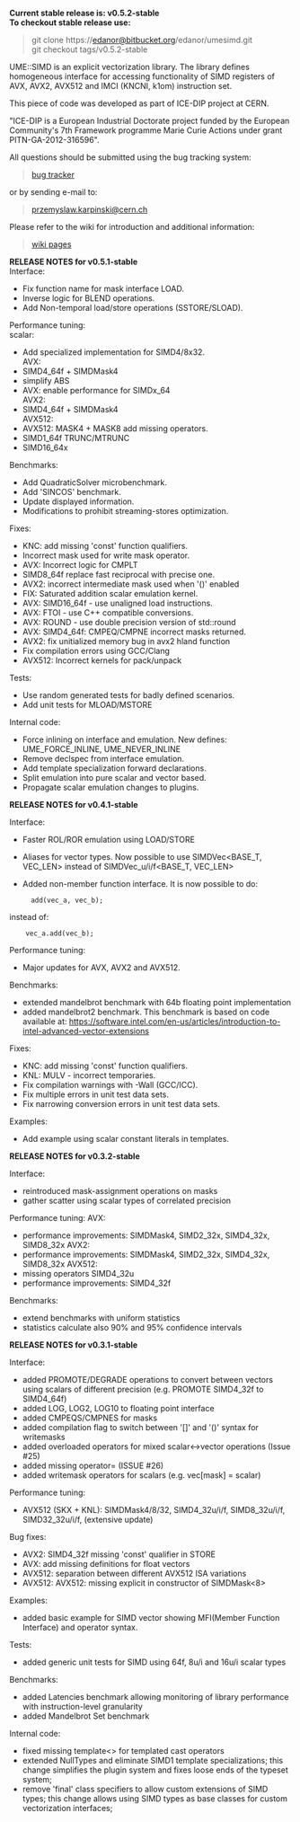 **Current stable release is: v0.5.2-stable**  
**To checkout stable release use:**  
 > git clone https://edanor@bitbucket.org/edanor/umesimd.git  
 > git checkout tags/v0.5.2-stable


UME::SIMD is an explicit vectorization library. The library defines homogeneous interface for accessing functionality of SIMD registers of AVX, AVX2, AVX512 and IMCI (KNCNI, k1om) instruction set. 

This piece of code was developed as part of ICE-DIP project at CERN.

 "ICE-DIP is a European Industrial Doctorate project funded by the 
 European Community's 7th Framework programme Marie Curie Actions under grant
 PITN-GA-2012-316596".

 All questions should be submitted using the bug tracking system:


   >   [bug tracker](https://bitbucket.org/edanor/umesimd/issues)


or by sending e-mail to:


   >   przemyslaw.karpinski@cern.ch


Please refer to the wiki for introduction and additional information:


   >   [wiki pages](https://bitbucket.org/edanor/umesimd/wiki/Home)

   
   
**RELEASE NOTES for v0.5.1-stable**   
Interface:  
- Fix function name for mask interface LOAD.  
- Inverse logic for BLEND operations.  
- Add Non-temporal load/store operations (SSTORE/SLOAD).  
  
Performance tuning:   
scalar:  
- Add specialized implementation for SIMD4/8x32.  
AVX:  
- SIMD4_64f + SIMDMask4  
- simplify ABS  
- AVX: enable performance for SIMDx_64  
AVX2:  
- SIMD4_64f + SIMDMask4  
AVX512:  
- AVX512: MASK4 + MASK8 add missing operators.  
- SIMD1_64f TRUNC/MTRUNC  
- SIMD16_64x   
  
  
Benchmarks:  
- Add QuadraticSolver microbenchmark.  
- Add 'SINCOS' benchmark.  
- Update displayed information.  
- Modifications to prohibit streaming-stores optimization.  
  
Fixes:  
- KNC: add missing 'const' function qualifiers.  
- Incorrect mask used for write mask operator.  
- AVX: Incorrect logic for CMPLT  
- SIMD8_64f replace fast reciprocal with precise one.  
- AVX2: incorrect intermediate mask used when '()' enabled  
- FIX: Saturated addition scalar emulation kernel.  
- AVX: SIMD16_64f - use unaligned load instructions.  
- AVX: FTOI - use C++ compatible conversions.  
- AVX: ROUND - use double precision version of std::round  
- AVX: SIMD4_64f: CMPEQ/CMPNE incorrect masks returned.  
- AVX2: fix unitialized memory bug in avx2 hland function  
- Fix compilation errors using GCC/Clang  
- AVX512: Incorrect kernels for pack/unpack  
  
Tests:  
- Use random generated tests for badly defined scenarios.  
- Add unit tests for MLOAD/MSTORE  
  
Internal code:  
- Force inlining on interface and emulation. New defines: UME_FORCE_INLINE, UME_NEVER_INLINE  
- Remove declspec from interface emulation.  
- Add template specialization forward declarations.  
- Split emulation into pure scalar and vector based.  
- Propagate scalar emulation changes to plugins.  
  
**RELEASE NOTES for v0.4.1-stable**   
  
Interface:   
- Faster ROL/ROR emulation using LOAD/STORE   
- Aliases for vector types. Now possible to use SIMDVec<BASE_T, VEC_LEN> instead of SIMDVec_u/i/f<BASE_T, VEC_LEN>   
- Added non-member function interface. It is now possible to do:   
        
        add(vec_a, vec_b);
        
instead of:
    
        vec_a.add(vec_b);   
   
   
Performance tuning:   
- Major updates for AVX, AVX2 and AVX512.
   
Benchmarks:   
- extended mandelbrot benchmark with 64b floating point implementation   
- added mandelbrot2 benchmark. This benchmark is based on code available at: https://software.intel.com/en-us/articles/introduction-to-intel-advanced-vector-extensions   
   
   
Fixes:   
- KNC: add missing 'const' function qualifiers.   
- KNL: MULV - incorrect temporaries.   
- Fix compilation warnings with -Wall (GCC/ICC).   
- Fix multiple errors in unit test data sets.   
- Fix narrowing conversion errors in unit test data sets.   
   
Examples:   
- Add example using scalar constant literals in templates.   
   


**RELEASE NOTES for v0.3.2-stable**

Interface:
- reintroduced mask-assignment operations on masks
- gather scatter using scalar types of correlated precision

Performance tuning:
AVX:
- performance improvements: SIMDMask4, SIMD2_32x, SIMD4_32x, SIMD8_32x
AVX2:
- performance improvements: SIMDMask4, SIMD2_32x, SIMD4_32x, SIMD8_32x
AVX512:
- missing operators SIMD4_32u
- performance improvements: SIMD4_32f

Benchmarks:
- extend benchmarks with uniform statistics
- statistics calculate also 90% and 95% confidence intervals
   
**RELEASE NOTES for v0.3.1-stable**
   
Interface:   
- added PROMOTE/DEGRADE operations to convert between vectors using scalars of different precision (e.g. PROMOTE SIMD4_32f to SIMD4_64f)   
- added LOG, LOG2, LOG10 to floating point interface   
- added CMPEQS/CMPNES for masks   
- added compilation flag to switch between '[]' and '()' syntax for writemasks   
- added overloaded operators for mixed scalar<->vector operations (Issue #25)   
- added missing operator= (ISSUE #26)   
- added writemask operators for scalars (e.g. vec[mask] = scalar)   
   
Performance tuning:   
- AVX512 (SKX + KNL): SIMDMask4/8/32, SIMD4_32u/i/f, SIMD8_32u/i/f, SIMD32_32u/i/f, (extensive update)   
   
Bug fixes:   
- AVX2: SIMD4_32f missing 'const' qualifier in STORE   
- AVX: add missing definitions for float vectors   
- AVX512: separation between different AVX512 ISA variations   
- AVX512: AVX512: missing explicit in constructor of SIMDMask<8>   
   
   
Examples:   
- added basic example for SIMD vector showing MFI(Member Function Interface) and operator syntax.   
   
Tests:   
- added generic unit tests for SIMD using 64f, 8u/i and 16u/i scalar types   
   
Benchmarks:   
- added Latencies benchmark allowing monitoring of library performance with instruction-level granularity   
- added Mandelbrot Set benchmark   
   
Internal code:   
- fixed missing template<> for templated cast operators   
- extended NullTypes and eliminate SIMD1 template specializations; this change simplifies the plugin system and fixes loose ends of the typeset system;   
- remove 'final' class specifiers to allow custom extensions of SIMD types; this change allows using SIMD types as base classes for custom vectorization interfaces;